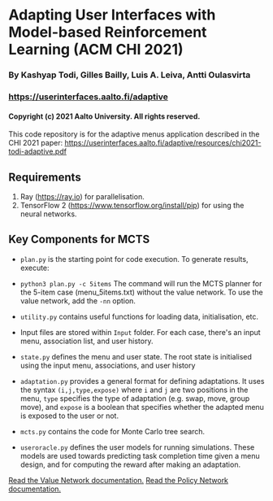 # Adapting User Interfaces with Model-based Reinforcement Learning (ACM CHI 2021)
### By Kashyap Todi, Gilles Bailly, Luis A. Leiva, Antti Oulasvirta
### https://userinterfaces.aalto.fi/adaptive
#### Copyright (c) 2021 Aalto University. All rights reserved.

This code repository is for the adaptive menus application described in the CHI 2021 paper: https://userinterfaces.aalto.fi/adaptive/resources/chi2021-todi-adaptive.pdf

## Requirements
1. Ray (https://ray.io) for parallelisation.
2. TensorFlow 2 (https://www.tensorflow.org/install/pip) for using the neural networks.

## Key Components for MCTS

* `plan.py` is the starting point for code execution. To generate results, execute:

* ```python3 plan.py -c 5items```
The command will run the MCTS planner for the 5-item case (menu_5items.txt) without the value network. To use the value network, add the `-nn` option.

* `utility.py` contains useful functions for loading data, initialisation, etc.

* Input files are stored within `Input` folder. For each case, there's an input menu, association list, and user history.

* `state.py` defines the menu and user state. The root state is initialised using the input menu, associations, and user history

* `adaptation.py` provides a general format for defining adaptations. It uses the syntax `(i,j,type,expose)` where `i` and `j` are two positions in the menu, `type` specifies the type of adaptation (e.g. swap, move, group move), and `expose` is a boolean that specifies whether the adapted menu is exposed to the user or not.

* `mcts.py` contains the code for Monte Carlo tree search.

* `useroracle.py` defines the user models for running simulations. These models are used towards predicting task completion time given a menu design, and for computing the reward after making an adaptation.

[Read the Value Network documentation.](./value_network/README.md)
[Read the Policy Network documentation.](./policy_network/README.md)